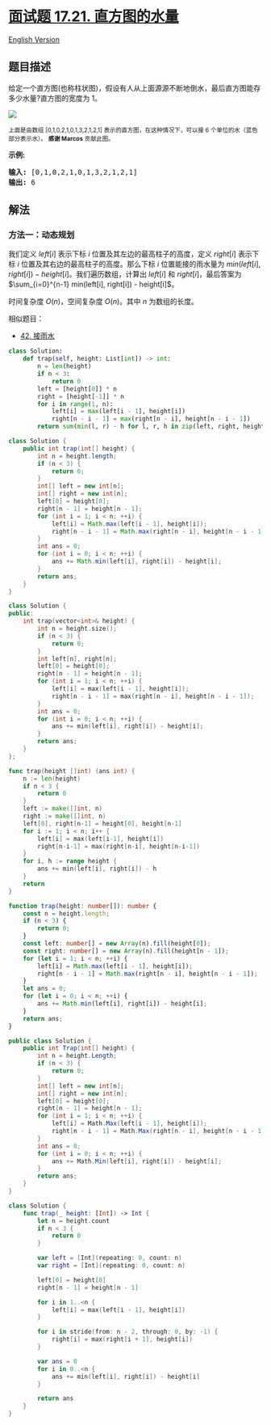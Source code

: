 # [面试题 17.21. 直方图的水量](https://leetcode.cn/problems/volume-of-histogram-lcci)

[English Version](/lcci/17.21.Volume%20of%20Histogram/README_EN.md)

## 题目描述

<!-- 这里写题目描述 -->
<p>给定一个直方图(也称柱状图)，假设有人从上面源源不断地倒水，最后直方图能存多少水量?直方图的宽度为 1。</p>

![](https://fastly.jsdelivr.net/gh/doocs/leetcode@main/lcci/17.21.Volume%20of%20Histogram/images/rainwatertrap.png)

<p><small>上面是由数组 [0,1,0,2,1,0,1,3,2,1,2,1] 表示的直方图，在这种情况下，可以接 6 个单位的水（蓝色部分表示水）。&nbsp;<strong>感谢 Marcos</strong> 贡献此图。</small></p>

<p><strong>示例:</strong></p>

<pre><strong>输入:</strong> [0,1,0,2,1,0,1,3,2,1,2,1]
<strong>输出:</strong> 6</pre>

## 解法

### 方法一：动态规划

我们定义 $left[i]$ 表示下标 $i$ 位置及其左边的最高柱子的高度，定义 $right[i]$ 表示下标 $i$ 位置及其右边的最高柱子的高度。那么下标 $i$ 位置能接的雨水量为 $min(left[i], right[i]) - height[i]$。我们遍历数组，计算出 $left[i]$ 和 $right[i]$，最后答案为 $\sum_{i=0}^{n-1} min(left[i], right[i]) - height[i]$。

时间复杂度 $O(n)$，空间复杂度 $O(n)$。其中 $n$ 为数组的长度。

相似题目：

-   [42. 接雨水](https://github.com/doocs/leetcode/blob/main/solution/0000-0099/0042.Trapping%20Rain%20Water/README.md)

<!-- tabs:start -->

```python
class Solution:
    def trap(self, height: List[int]) -> int:
        n = len(height)
        if n < 3:
            return 0
        left = [height[0]] * n
        right = [height[-1]] * n
        for i in range(1, n):
            left[i] = max(left[i - 1], height[i])
            right[n - i - 1] = max(right[n - i], height[n - i - 1])
        return sum(min(l, r) - h for l, r, h in zip(left, right, height))
```

```java
class Solution {
    public int trap(int[] height) {
        int n = height.length;
        if (n < 3) {
            return 0;
        }
        int[] left = new int[n];
        int[] right = new int[n];
        left[0] = height[0];
        right[n - 1] = height[n - 1];
        for (int i = 1; i < n; ++i) {
            left[i] = Math.max(left[i - 1], height[i]);
            right[n - i - 1] = Math.max(right[n - i], height[n - i - 1]);
        }
        int ans = 0;
        for (int i = 0; i < n; ++i) {
            ans += Math.min(left[i], right[i]) - height[i];
        }
        return ans;
    }
}
```

```cpp
class Solution {
public:
    int trap(vector<int>& height) {
        int n = height.size();
        if (n < 3) {
            return 0;
        }
        int left[n], right[n];
        left[0] = height[0];
        right[n - 1] = height[n - 1];
        for (int i = 1; i < n; ++i) {
            left[i] = max(left[i - 1], height[i]);
            right[n - i - 1] = max(right[n - i], height[n - i - 1]);
        }
        int ans = 0;
        for (int i = 0; i < n; ++i) {
            ans += min(left[i], right[i]) - height[i];
        }
        return ans;
    }
};
```

```go
func trap(height []int) (ans int) {
	n := len(height)
	if n < 3 {
		return 0
	}
	left := make([]int, n)
	right := make([]int, n)
	left[0], right[n-1] = height[0], height[n-1]
	for i := 1; i < n; i++ {
		left[i] = max(left[i-1], height[i])
		right[n-i-1] = max(right[n-i], height[n-i-1])
	}
	for i, h := range height {
		ans += min(left[i], right[i]) - h
	}
	return
}
```

```ts
function trap(height: number[]): number {
    const n = height.length;
    if (n < 3) {
        return 0;
    }
    const left: number[] = new Array(n).fill(height[0]);
    const right: number[] = new Array(n).fill(height[n - 1]);
    for (let i = 1; i < n; ++i) {
        left[i] = Math.max(left[i - 1], height[i]);
        right[n - i - 1] = Math.max(right[n - i], height[n - i - 1]);
    }
    let ans = 0;
    for (let i = 0; i < n; ++i) {
        ans += Math.min(left[i], right[i]) - height[i];
    }
    return ans;
}
```

```cs
public class Solution {
    public int Trap(int[] height) {
        int n = height.Length;
        if (n < 3) {
            return 0;
        }
        int[] left = new int[n];
        int[] right = new int[n];
        left[0] = height[0];
        right[n - 1] = height[n - 1];
        for (int i = 1; i < n; ++i) {
            left[i] = Math.Max(left[i - 1], height[i]);
            right[n - i - 1] = Math.Max(right[n - i], height[n - i - 1]);
        }
        int ans = 0;
        for (int i = 0; i < n; ++i) {
            ans += Math.Min(left[i], right[i]) - height[i];
        }
        return ans;
    }
}
```

```swift
class Solution {
    func trap(_ height: [Int]) -> Int {
        let n = height.count
        if n < 3 {
            return 0
        }

        var left = [Int](repeating: 0, count: n)
        var right = [Int](repeating: 0, count: n)

        left[0] = height[0]
        right[n - 1] = height[n - 1]

        for i in 1..<n {
            left[i] = max(left[i - 1], height[i])
        }

        for i in stride(from: n - 2, through: 0, by: -1) {
            right[i] = max(right[i + 1], height[i])
        }

        var ans = 0
        for i in 0..<n {
            ans += min(left[i], right[i]) - height[i]
        }

        return ans
    }
}
```

<!-- tabs:end -->

<!-- end -->
